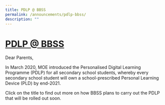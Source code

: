 ```yaml
---
title: PDLP @ BBSS
permalink: /announcements/pdlp-bbss/
description: ""
---
```

# <a href="https://sites.google.com/moe.edu.sg/bbsspdlp/bbss-pdlp" target="_blank">PDLP @ BBSS</a>

Dear Parents,

In March 2020, MOE introduced the Personalised Digital Learning Programme (PDLP) for all secondary school students, whereby every secondary school student will own a school-prescribed Personal Learning Device (PLD) by end-2021.  

Click on the title to find out more on how BBSS plans to carry out the PDLP that will be rolled out soon.
